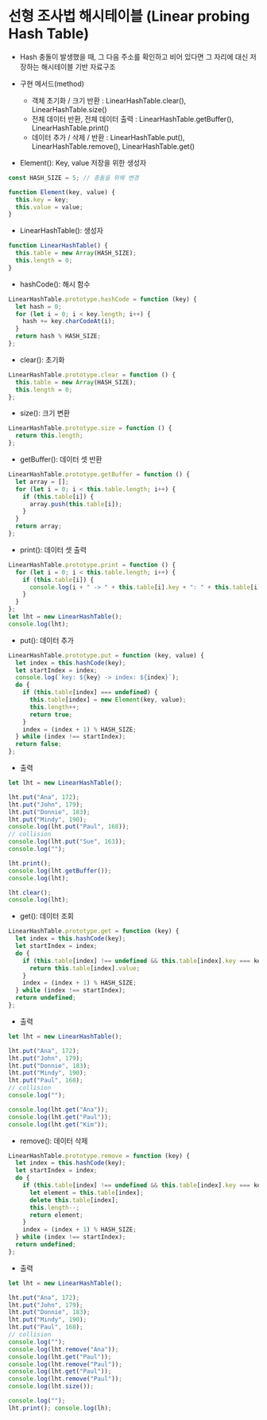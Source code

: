 # 선형 조사법 해시테이블 (Linear probing Hash Table)

- Hash 충돌이 발생했을 때, 그 다음 주소를 확인하고 비어 있다면 그 자리에 대신 저장하는 해시테이블 기반 자료구조
- 구현 메서드(method)
    - 객체 초기화 / 크기 반환 : LinearHashTable.clear(), LinearHashTable.size()
    - 전체 데이터 반환, 전체 데이터 출력 : LinearHashTable.getBuffer(), LinearHashTable.print()
    - 데이터 추가 / 삭제 / 반환 : LinearHashTable.put(), LinearHashTable.remove(), LinearHashTable.get()

- Element(): Key, value 저장을 위한 생성자

```jsx
const HASH_SIZE = 5; // 충돌을 위해 변경

function Element(key, value) {
  this.key = key;
  this.value = value;
}
```

- LinearHashTable(): 생성자

```jsx
function LinearHashTable() {
  this.table = new Array(HASH_SIZE);
  this.length = 0;
}
```

- hashCode(): 해시 함수

```jsx
LinearHashTable.prototype.hashCode = function (key) {
  let hash = 0;
  for (let i = 0; i < key.length; i++) {
    hash += key.charCodeAt(i);
  }
  return hash % HASH_SIZE;
};
```

- clear(): 초기화

```jsx
LinearHashTable.prototype.clear = function () {
  this.table = new Array(HASH_SIZE);
  this.length = 0;
};
```

- size(): 크기 변환

```jsx
LinearHashTable.prototype.size = function () {
  return this.length;
};
```

- getBuffer(): 데이터 셋 반환

```jsx
LinearHashTable.prototype.getBuffer = function () {
  let array = [];
  for (let i = 0; i < this.table.length; i++) {
    if (this.table[i]) {
      array.push(this.table[i]);
    }
  }
  return array;
};
```

- print(): 데이터 셋 출력

```jsx
LinearHashTable.prototype.print = function () {
  for (let i = 0; i < this.table.length; i++) {
    if (this.table[i]) {
      console.log(i + " -> " + this.table[i].key + ": " + this.table[i].value);
    }
  }
};
let lht = new LinearHashTable();
console.log(lht);
```

- put(): 데이터 추가

```jsx
LinearHashTable.prototype.put = function (key, value) {
  let index = this.hashCode(key);
  let startIndex = index;
  console.log(`key: ${key} -> index: ${index}`);
  do {
    if (this.table[index] === undefined) {
      this.table[index] = new Element(key, value);
      this.length++;
      return true;
    }
    index = (index + 1) % HASH_SIZE;
  } while (index !== startIndex);
  return false;
};
```

- 출력

```jsx
let lht = new LinearHashTable();

lht.put("Ana", 172);
lht.put("John", 179);
lht.put("Donnie", 183);
lht.put("Mindy", 190);
console.log(lht.put("Paul", 168)); 
// collision
console.log(lht.put("Sue", 163));
console.log("");

lht.print();
console.log(lht.getBuffer());
console.log(lht);

lht.clear();
console.log(lht);
```

- get(): 데이터 조회

```jsx
LinearHashTable.prototype.get = function (key) {
  let index = this.hashCode(key);
  let startIndex = index;
  do {
    if (this.table[index] !== undefined && this.table[index].key === key) {
      return this.table[index].value;
    }
    index = (index + 1) % HASH_SIZE;
  } while (index !== startIndex);
  return undefined;
};
```

- 출력

```jsx
let lht = new LinearHashTable();

lht.put("Ana", 172);
lht.put("John", 179);
lht.put("Donnie", 183);
lht.put("Mindy", 190);
lht.put("Paul", 168); 
// collision
console.log("");

console.log(lht.get("Ana"));
console.log(lht.get("Paul"));
console.log(lht.get("Kim"));
```

- remove(): 데이터 삭제

```jsx
LinearHashTable.prototype.remove = function (key) {
  let index = this.hashCode(key);
  let startIndex = index;
  do {
    if (this.table[index] !== undefined && this.table[index].key === key) {
      let element = this.table[index];
      delete this.table[index];
      this.length--;
      return element;
    }
    index = (index + 1) % HASH_SIZE;
  } while (index !== startIndex);
  return undefined;
};
```

- 출력

```jsx
let lht = new LinearHashTable();

lht.put("Ana", 172);
lht.put("John", 179);
lht.put("Donnie", 183);
lht.put("Mindy", 190);
lht.put("Paul", 168); 
// collision
console.log("");
console.log(lht.remove("Ana"));
console.log(lht.get("Paul"));
console.log(lht.remove("Paul"));
console.log(lht.get("Paul"));
console.log(lht.remove("Paul"));
console.log(lht.size());

console.log("");
lht.print(); console.log(lh);
```
